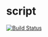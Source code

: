 # script
[![Build Status](http://122.151.65.94:8089/job/EXAMPLES/job/pipeline-path-git/badge/icon)](http://122.151.65.94:8089/job/EXAMPLES/job/pipeline-path-git/)
